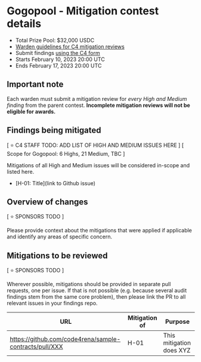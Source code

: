 # Gogopool - Mitigation contest details
- Total Prize Pool: $32,000 USDC
- [Warden guidelines for C4 mitigation reviews](https://code4rena.notion.site/Guidelines-for-Versus-mitigation-reviews-ed10fc5cfbf640bd8dcec66f38b343c4)
- Submit findings [using the C4 form](https://code4rena.com/contests/YYYY-MM-sponsorName-mitigation-contest/submit)
- Starts February 10, 2023 20:00 UTC
- Ends February 17, 2023 20:00 UTC

## Important note 

Each warden must submit a mitigation review for *every High and Medium finding* from the parent contest. **Incomplete mitigation reviews will not be eligible for awards.**

## Findings being mitigated

[ ⭐️ C4 STAFF TODO: ADD LIST OF HIGH AND MEDIUM ISSUES HERE ]
[ Scope for Gogopool: 6 Highs, 21 Medium, TBC ]

Mitigations of all High and Medium issues will be considered in-scope and listed here.

- [H-01: Title](link to Github issue)

## Overview of changes

[ ⭐️ SPONSORS TODO ]

Please provide context about the mitigations that were applied if applicable and identify any areas of specific concern.

## Mitigations to be reviewed

[ ⭐️ SPONSORS TODO ]

Wherever possible, mitigations should be provided in separate pull requests, one per issue. If that is not possible (e.g. because several audit findings stem from the same core problem), then please link the PR to all relevant issues in your findings repo. 

| URL | Mitigation of | Purpose | 
| ----------- | ------------- | ----------- |
| https://github.com/code4rena/sample-contracts/pull/XXX | H-01 | This mitigation does XYZ | 

